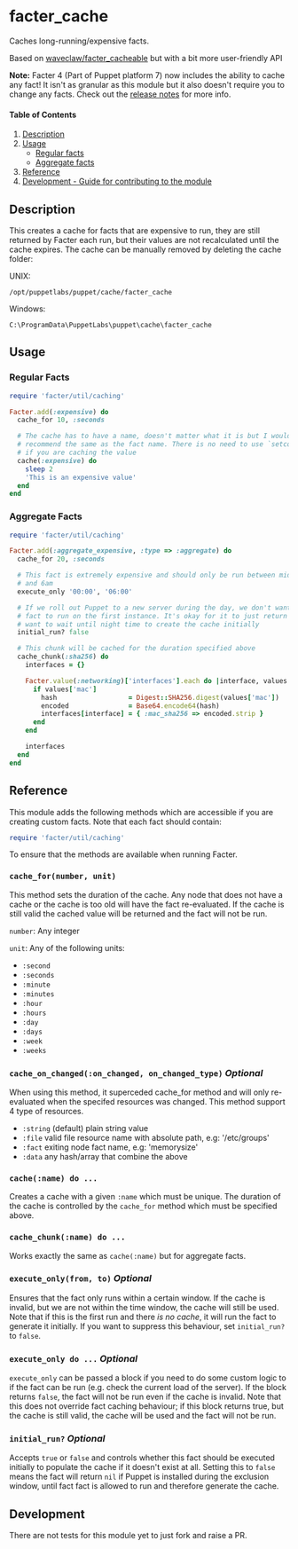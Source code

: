 
# facter_cache

Caches long-running/expensive facts.

Based on [waveclaw/facter_cacheable](https://forge.puppet.com/waveclaw/facter_cacheable) but with a bit more user-friendly API

**Note:** Facter 4 (Part of Puppet platform 7) now includes the ability to cache any fact! It isn't as granular as this module but it also doesn't require you to change any facts. Check out the [release notes](https://puppet.com/docs/puppet/7.0/release_notes_facter.html) for more info.

#### Table of Contents

1. [Description](#description)
2. [Usage](#usage)
    * [Regular facts](#regular-facts)
    * [Aggregate facts](#aggregate-facts)
3. [Reference](#reference)
4. [Development - Guide for contributing to the module](#development)

## Description

This creates a cache for facts that are expensive to run, they are still returned by Facter each run, but their values are not recalculated until the cache expires. The cache can be manually removed by deleting the cache folder:

UNIX:

```
/opt/puppetlabs/puppet/cache/facter_cache
```

Windows:

```
C:\ProgramData\PuppetLabs\puppet\cache\facter_cache
```

## Usage

### Regular Facts

```ruby
require 'facter/util/caching'

Facter.add(:expensive) do
  cache_for 10, :seconds

  # The cache has to have a name, doesn't matter what it is but I would
  # recommend the same as the fact name. There is no need to use `setcode`
  # if you are caching the value
  cache(:expensive) do
    sleep 2
    'This is an expensive value'
  end
end
```

### Aggregate Facts

```ruby
require 'facter/util/caching'

Facter.add(:aggregate_expensive, :type => :aggregate) do
  cache_for 20, :seconds

  # This fact is extremely expensive and should only be run between midnight
  # and 6am
  execute_only '00:00', '06:00'

  # If we roll out Puppet to a new server during the day, we don't want this
  # fact to run on the first instance. It's okay for it to just return nil. We
  # want to wait until night time to create the cache initially
  initial_run? false

  # This chunk will be cached for the duration specified above
  cache_chunk(:sha256) do
    interfaces = {}

    Facter.value(:networking)['interfaces'].each do |interface, values|
      if values['mac']
        hash                  = Digest::SHA256.digest(values['mac'])
        encoded               = Base64.encode64(hash)
        interfaces[interface] = { :mac_sha256 => encoded.strip }
      end
    end

    interfaces
  end
end

```

## Reference

This module adds the following methods which are accessible if you are creating custom facts. Note that each fact should contain:

```ruby
require 'facter/util/caching'
```

To ensure that the methods are available when running Facter.

### `cache_for(number, unit)`

This method sets the duration of the cache. Any node that does not have a cache or the cache is too old will have the fact re-evaluated. If the cache is still valid the cached value will be returned and the fact will not be run.

`number`: Any integer

`unit`: Any of the following units:

  - `:second`
  - `:seconds`
  - `:minute`
  - `:minutes`
  - `:hour`
  - `:hours`
  - `:day`
  - `:days`
  - `:week`
  - `:weeks`

### `cache_on_changed(:on_changed, on_changed_type)` *Optional*

When using this method, it superceded cache_for method and will only re-evaluated when the specifed resources was changed. This method support 4 type of resources.

  - `:string` (default) plain string value
  - `:file`  valid file resource name with absolute path, e.g: '/etc/groups'
  - `:fact`  exiting node fact name, e.g: 'memorysize'
  - `:data`  any hash/array that combine the above

### `cache(:name) do ...`

Creates a cache with a given `:name` which must be unique. The duration of the cache is controlled by the `cache_for` method which must be specified above.

### `cache_chunk(:name) do ...`

Works exactly the same as `cache(:name)` but for aggregate facts.

### `execute_only(from, to)` *Optional*

Ensures that the fact only runs within a certain window. If the cache is invalid, but we are not within the time window, the cache will still be used. Note that if this is the first run and there *is no cache*, it will run the fact to generate it initially. If you want to suppress this behaviour, set `initial_run?` to `false`.

### `execute_only do ...` *Optional*

`execute_only` can be passed a block if you need to do some custom logic to if the fact can be run (e.g. check the current load of the server). If the block returns `false`, the fact will not be run even if the cache is invalid. Note that this does not override fact caching behaviour; if this block returns true, but the cache is still valid, the cache will be used and the fact will not be run.

### `initial_run?` *Optional*

Accepts `true` or `false` and controls whether this fact should be executed initially to populate the cache if it doesn't exist at all. Setting this to `false` means the fact will return `nil` if Puppet is installed during the exclusion window, until fact fact is allowed to run and therefore generate the cache.

## Development

There are not tests for this module yet to just fork and raise a PR.
